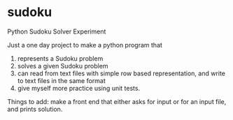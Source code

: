 sudoku
======

Python Sudoku Solver Experiment

Just a one day project to make a python program that 
1) represents a Sudoku problem
2) solves a given Sudoku problem
3) can read from text files with simple row based representation, and write to text files in the same format
4) give myself more practice using unit tests.

Things to add:
make a front end that either asks for input or for an input file, and prints solution.

